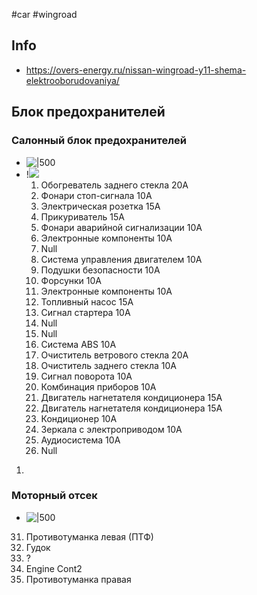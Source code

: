 #car #wingroad 

## Info
- https://overs-energy.ru/nissan-wingroad-y11-shema-elektrooborudovaniya/

## Блок предохранителей
### Салонный блок предохранителей
- ![|500](blok-v-salone.jpg)
- !![](opisanie-v-salone2.png)
	1. Обогреватель заднего стекла 20A
	2. Фонари стоп-сигнала 10A
	3. Электрическая розетка 15A
	4. Прикуриватель 15A
	5. Фонари аварийной сигнализации 10A
	6. Электронные компоненты 10A
	7. Null
	8. Система управления двигателем 10A
	9. Подушки безопасности 10A
	10. Форсунки 10A
	11. Электронные компоненты 10A
	12. Топливный насос 15A
	13. Сигнал стартера 10A
	14. Null
	15. Null
	16. Система ABS 10A
	17. Очиститель ветрового стекла 20A
	18. Очиститель заднего стекла 10A
	19. Сигнал поворота 10A
	20. Комбинация приборов 10A
	21. Двигатель нагнетателя кондиционера 15A
	22. Двигатель нагнетателя кондиционера 15A
	23. Кондиционер 10A
	24. Зеркала с электроприводом 10A
	25. Аудиосистема 10A
	26. Null
1. 

### Моторный отсек
- ![|500](Pasted%20image%2020240616102416.png)
31. Противотуманка левая (ПТФ)
32. Гудок
33. ?
34. Engine Cont2
35. Противотуманка правая






